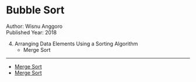 # Bubble Sort

Author: Wisnu Anggoro  
Published Year: 2018

4. Arranging Data Elements Using a Sorting Algorithm
   - Merge Sort

---

- [Merge Sort](https://www.geeksforgeeks.org/merge-sort/)
- [Merge Sort](https://www.youtube.com/watch?v=GCae1WNvnZM)
